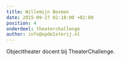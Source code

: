 ```yaml
---
title: Willemijn Bosman
date: 2015-09-27 02:18:00 +02:00
position: 4
onderdeel: theaterchallenge
author: info@opde1sterij.nl
---
```


Objecttheater docent bij TheaterChallenge.
